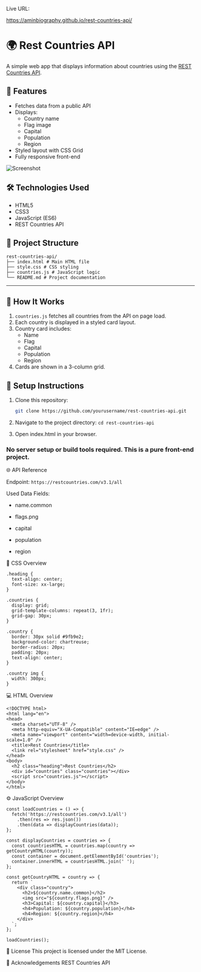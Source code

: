 Live URL:

https://aminbiography.github.io/rest-countries-api/
 

# 🌍 Rest Countries API

A simple web app that displays information about countries using the [REST Countries API](https://restcountries.com/).

## 🚀 Features

- Fetches data from a public API
- Displays:
  - Country name
  - Flag image
  - Capital
  - Population
  - Region
- Styled layout with CSS Grid
- Fully responsive front-end

![Screenshot](screenshot.png) <!-- Replace this with the path to your actual screenshot -->


## 🛠️ Technologies Used

- HTML5
- CSS3
- JavaScript (ES6)
- REST Countries API

## 📂 Project Structure

```
rest-countries-api/
├── index.html # Main HTML file
├── style.css # CSS styling
├── countries.js # JavaScript logic
└── README.md # Project documentation
```

---

## 📜 How It Works

1. `countries.js` fetches all countries from the API on page load.
2. Each country is displayed in a styled card layout.
3. Country card includes:
   - Name
   - Flag
   - Capital
   - Population
   - Region
4. Cards are shown in a 3-column grid.

## 🔧 Setup Instructions

1. Clone this repository:
   ```bash
   git clone https://github.com/yourusername/rest-countries-api.git
   ```

2. Navigate to the project directory: ```cd rest-countries-api```

3. Open index.html in your browser.
### No server setup or build tools required. This is a pure front-end project.

🌐 API Reference

Endpoint: ```https://restcountries.com/v3.1/all```

Used Data Fields:

- name.common

- flags.png

- capital

- population

- region

🎨 CSS Overview

```
.heading {
  text-align: center;
  font-size: xx-large;
}

.countries {
  display: grid;
  grid-template-columns: repeat(3, 1fr);
  grid-gap: 30px;
}

.country {
  border: 30px solid #9fb9e2;
  background-color: chartreuse;
  border-radius: 20px;
  padding: 20px;
  text-align: center;
}

.country img {
  width: 300px;
}
```

💻 HTML Overview

```
<!DOCTYPE html>
<html lang="en">
<head>
  <meta charset="UTF-8" />
  <meta http-equiv="X-UA-Compatible" content="IE=edge" />
  <meta name="viewport" content="width=device-width, initial-scale=1.0" />
  <title>Rest Countries</title>
  <link rel="stylesheet" href="style.css" />
</head>
<body>
  <h2 class="heading">Rest Countries</h2>
  <div id="countries" class="countries"></div>
  <script src="countries.js"></script>
</body>
</html>
```

⚙️ JavaScript Overview

```
const loadCountries = () => {
  fetch('https://restcountries.com/v3.1/all')
    .then(res => res.json())
    .then(data => displayCountries(data));
};

const displayCountries = countries => {
  const countriesHTML = countries.map(country => getCountryHTML(country));
  const container = document.getElementById('countries');
  container.innerHTML = countriesHTML.join(' ');
};

const getCountryHTML = country => {
  return `
    <div class="country">
      <h2>${country.name.common}</h2>
      <img src="${country.flags.png}" />
      <h3>Capital: ${country.capital}</h3>
      <h4>Population: ${country.population}</h4>
      <h4>Region: ${country.region}</h4>
    </div>
  `;
};

loadCountries();
```

📄 License
This project is licensed under the MIT License.

🙏 Acknowledgements
REST Countries API

```



